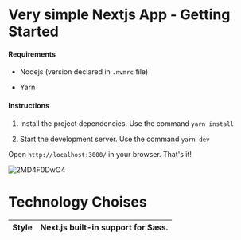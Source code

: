 # Very simple Nextjs App - Getting Started

#### Requirements

* Nodejs (version declared in `.nvmrc` file)

* Yarn

#### Instructions

1. Install the project dependencies. Use the command `yarn install`

2. Start the development server. Use the command `yarn dev`

Open `http://localhost:3000/` in your browser. That's it!

![2MD4F0DwO4](https://github.com/rominavarela-practicas/frontend-frameworks/assets/7092275/cd4872b0-1d72-4bd4-a00c-5fba3cbd100f)

# Technology Choises

| Style | Next.js built-in support for Sass. |
| - | - |

